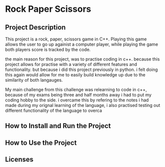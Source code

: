 # Rock Paper Scissors

## Project Description

This project is a rock, paper, scissors game in C++. Playing this game allows the user to go up againist a computer player, while playing the game both players score is tracked by the code.

the main reason for this project, was to practise coding in c++. because this project allows for practise with a variety of different features and functionality. but because i did this project previously in python. i felt doing this again would allow for me to easily build knowledge up due to the similarity of both langauges.

My main challenge from this challenge was relearning to code in c++, because of my exams being three and half months away i had to put my coding hobby to the side. i overcame this by refering to the notes i had made during my orignal learning of the language, i also practised testing out different functionality of the language to overca


## How to Install and Run the Project

## How to Use the Project

## Licenses